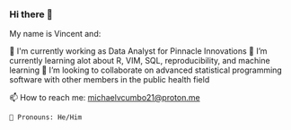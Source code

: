 ### Hi there 👋

<!--
**VtheRtech/VtheRTech** is a ✨ _special_ ✨ repository because its `README.md` (this file) appears on your GitHub profile.

Here are some ideas to get you started:

- 🔭 I’m currently working on ...
- 🌱 I’m currently learning ...
- 👯 I’m looking to collaborate on ...
- 🤔 I’m looking for help with ...
- 💬 Ask me about ...
- 📫 How to reach me: ...
- 😄 Pronouns: ...
- ⚡ Fun fact: ...
-->
My name is Vincent and: 

🔭 I'm currently working as Data Analyst for Pinnacle Innovations
🌱 I’m currently learning alot about R, VIM, SQL, reproducibility, and machine learning
👯 I’m looking to collaborate on advanced statistical programming software with other members in the public health field

📫 How to reach me: michaelvcumbo21@proton.me

    🌈 Pronouns: He/Him

